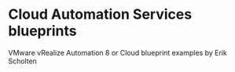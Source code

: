 # Cloud Automation Services blueprints
VMware vRealize Automation 8 or Cloud blueprint examples by Erik Scholten
